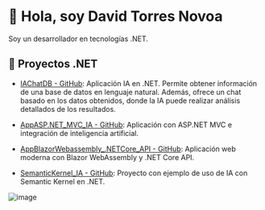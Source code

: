 # 👋 Hola, soy David Torres Novoa

Soy un desarrollador en tecnologías .NET.

## 📌 Proyectos .NET
- [IAChatDB - GitHub](https://github.com/David-punto-net/IAChatDB): Aplicación IA en .NET. Permite obtener información de una base de datos en lenguaje natural. Además, ofrece un chat basado en los datos obtenidos, donde la IA puede realizar análisis detallados de los resultados.

- [AppASP.NET_MVC_IA - GitHub](https://github.com/David-punto-net/AppASP.NET_MVC_IA): Aplicación con ASP.NET MVC e integración de inteligencia artificial.

- [AppBlazorWebassembly_.NETCore_API - GitHub](https://github.com/David-punto-net/AppBlazorWebassembly_.NETCore_API): Aplicación web moderna con Blazor WebAssembly y .NET Core API.

- [SemanticKernel_IA - GitHub](https://github.com/David-punto-net/SemanticKernel_IA): Proyecto con ejemplo de uso de IA con Semantic Kernel en .NET.



![image](https://github.com/user-attachments/assets/9f0cd028-6612-4e88-ad5c-5de1487d767a)


